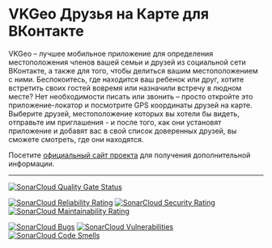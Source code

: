 # VKGeo Друзья на Карте для ВКонтакте

VKGeo  –  лучшее мобильное приложение для определения местоположения членов
вашей  семьи и друзей из социальной сети ВКонтакте, а также для того, чтобы
делиться  вашим  местоположением  с  ними.  Беспокоитесь, где находится ваш
ребенок  или  друг,  хотите  встретить  своих  гостей вовремя или назначили
встречу  в  людном  месте?  Нет  необходимости  писать или звонить – просто
откройте  это  приложение-локатор  и  посмотрите  GPS  координаты друзей на
карте.  Выберите  друзей,  местоположение  которых  вы  хотели  бы  видеть,
отправьте  им  приглашения  -  и после того, как они установят приложение и
добавят  вас  в свой список доверенных друзей, вы сможете смотреть, где они
находятся.

Посетите   [официальный  сайт  проекта](https://vkgeo.sourceforge.io/)  для
получения дополнительной информации.

---

[![SonarCloud Quality Gate Status](https://sonarcloud.io/api/project_badges/measure?project=vkgeo%3Avkgeo-android&metric=alert_status)](https://sonarcloud.io/dashboard?id=vkgeo%3Avkgeo-android)

[![SonarCloud Reliability Rating](https://sonarcloud.io/api/project_badges/measure?project=vkgeo%3Avkgeo-android&metric=reliability_rating)](https://sonarcloud.io/dashboard?id=vkgeo%3Avkgeo-android)
[![SonarCloud Security Rating](https://sonarcloud.io/api/project_badges/measure?project=vkgeo%3Avkgeo-android&metric=security_rating)](https://sonarcloud.io/dashboard?id=vkgeo%3Avkgeo-android)
[![SonarCloud Maintainability Rating](https://sonarcloud.io/api/project_badges/measure?project=vkgeo%3Avkgeo-android&metric=sqale_rating)](https://sonarcloud.io/dashboard?id=vkgeo%3Avkgeo-android)

[![SonarCloud Bugs](https://sonarcloud.io/api/project_badges/measure?project=vkgeo%3Avkgeo-android&metric=bugs)](https://sonarcloud.io/dashboard?id=vkgeo%3Avkgeo-android)
[![SonarCloud Vulnerabilities](https://sonarcloud.io/api/project_badges/measure?project=vkgeo%3Avkgeo-android&metric=vulnerabilities)](https://sonarcloud.io/dashboard?id=vkgeo%3Avkgeo-android)
[![SonarCloud Code Smells](https://sonarcloud.io/api/project_badges/measure?project=vkgeo%3Avkgeo-android&metric=code_smells)](https://sonarcloud.io/dashboard?id=vkgeo%3Avkgeo-android)
